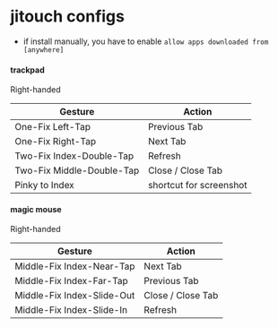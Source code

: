 # jitouch configs

- if install manually, you have to enable `allow apps downloaded from [anywhere]`

#### trackpad

Right-handed

| Gesture                   | Action                  |
| ------------------------- | ----------------------- |
| One-Fix Left-Tap          | Previous Tab            |
| One-Fix Right-Tap         | Next Tab                |
| Two-Fix Index-Double-Tap  | Refresh                 |
| Two-Fix Middle-Double-Tap | Close / Close Tab       |
| Pinky to Index            | shortcut for screenshot |

#### magic mouse

Right-handed

| Gesture                    | Action            |
| -------------------------- | ----------------- |
| Middle-Fix Index-Near-Tap  | Next Tab          |
| Middle-Fix Index-Far-Tap   | Previous Tab      |
| Middle-Fix Index-Slide-Out | Close / Close Tab |
| Middle-Fix Index-Slide-In  | Refresh           |
